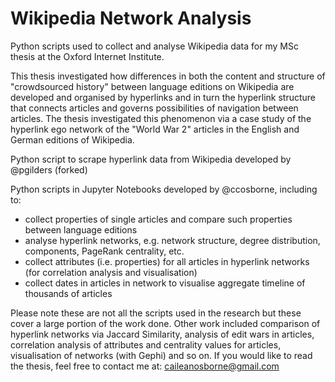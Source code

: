 # Wikipedia Network Analysis

Python scripts used to collect and analyse Wikipedia data for my MSc thesis at the Oxford Internet Institute. 

This thesis investigated how differences in both the content and structure of "crowdsourced history" between language editions on Wikipedia are developed and organised by hyperlinks and in turn the hyperlink structure that connects articles and governs possibilities of navigation between articles. The thesis investigated this phenomenon via a case study of the hyperlink ego network of the "World War 2" articles in the English and German editions of Wikipedia.

Python script to scrape hyperlink data from Wikipedia developed by @pgilders (forked)

Python scripts in Jupyter Notebooks developed by @ccosborne, including to:

 - collect properties of single articles and compare such properties between language editions
 - analyse hyperlink networks, e.g. network structure, degree distribution, components, PageRank centrality, etc.
 - collect attributes (i.e. properties) for all articles in hyperlink networks (for correlation analysis and visualisation)
 - collect dates in articles in network to visualise aggregate timeline of thousands of articles

Please note these are not all the scripts used in the research but these cover a large portion of the work done. Other work included comparison of hyperlink networks via Jaccard Similarity, analysis of edit wars in articles, correlation analysis of attributes and centrality values for articles, visualisation of networks (with Gephi) and so on. If you would like to read the thesis, feel free to contact me at: caileanosborne@gmail.com
